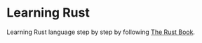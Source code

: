 # Learning Rust

Learning Rust language step by step by following [The Rust Book](https://doc.rust-lang.org/stable/book/).
